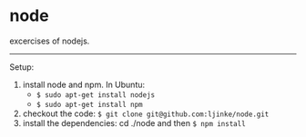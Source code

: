 node
====

excercises of nodejs.

----

Setup:

1. install node and npm. In Ubuntu:
	 - `$ sudo apt-get install nodejs`
	 - `$ sudo apt-get install npm`
2. checkout the code: `$ git clone git@github.com:ljinke/node.git`
3. install the dependencies: cd ./node and then `$ npm install`

